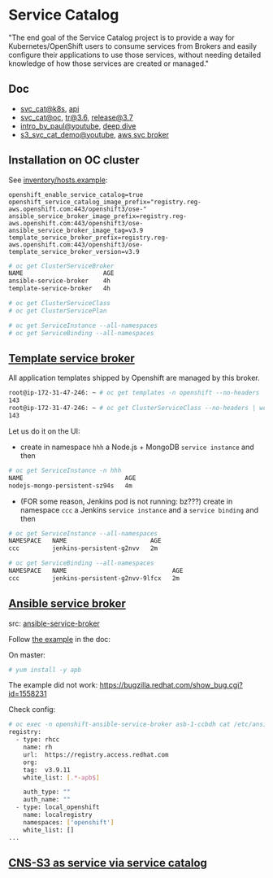 # Service Catalog

"The end goal of the Service Catalog project is to provide a way for Kubernetes/OpenShift users to consume services from Brokers and easily configure their applications to use those services, without needing detailed knowledge of how those services are created or managed."

## Doc

* [svc_cat@k8s](https://github.com/kubernetes-incubator/service-catalog), [api](https://github.com/kubernetes-incubator/service-catalog/blob/master/docs/v1/api.md)
* [svc_cat@oc](https://docs.openshift.com/container-platform/3.6/architecture/service_catalog/index.html), [tr@3.6](https://blog.openshift.com/whats-new-openshift-3-6-service-catalog-brokers-tech-preview/), [release@3.7](https://blog.openshift.com/whats-new-in-openshift-3-7-service-catalog-and-brokers/)
* [intro_by_paul@youtube](https://www.youtube.com/watch?v=p35hOAAsxrQ), [deep dive](https://www.youtube.com/watch?time_continue=53&v=w48Och61tLg)
* [s3_svc_cat_demo@youtube](https://www.youtube.com/watch?v=-_m9Ijw3jWc&feature=youtu.be), [aws svc broker](https://blog.openshift.com/using-aws-openshift-together/)


## Installation on OC cluster

See [inventory/hosts.example](https://github.com/openshift/openshift-ansible/blob/master/inventory/hosts.example):

```
openshift_enable_service_catalog=true
openshift_service_catalog_image_prefix="registry.reg-aws.openshift.com:443/openshift3/ose-"
ansible_service_broker_image_prefix=registry.reg-aws.openshift.com:443/openshift3/ose-
ansible_service_broker_image_tag=v3.9
template_service_broker_prefix=registry.reg-aws.openshift.com:443/openshift3/ose-
template_service_broker_version=v3.9

```

```sh
# oc get ClusterServiceBroker
NAME                      AGE
ansible-service-broker    4h
template-service-broker   4h

# oc get ClusterServiceClass
# oc get ClusterServicePlan

# oc get ServiceInstance --all-namespaces
# oc get ServiceBinding --all-namespaces

```

## [Template service broker](https://docs.openshift.com/container-platform/3.7/architecture/service_catalog/template_service_broker.html)

All application templates shipped by Openshift are managed by this broker.

```sh
root@ip-172-31-47-246: ~ # oc get templates -n openshift --no-headers | wc -l
143
root@ip-172-31-47-246: ~ # oc get ClusterServiceClass --no-headers | wc -l
143

```

Let us do it on the UI:

* create in namespace `hhh` a Node.js + MongoDB `service instance` and then

```sh
# oc get ServiceInstance -n hhh
NAME                            AGE
nodejs-mongo-persistent-sz94s   4m

```

* (FOR some reason, Jenkins pod is not running: bz???) create in namespace `ccc` a Jenkins `service instance` and a `service binding` and then

```sh
# oc get ServiceInstance --all-namespaces
NAMESPACE   NAME                       AGE
ccc         jenkins-persistent-g2nvv   2m

# oc get ServiceBinding --all-namespaces
NAMESPACE   NAME                             AGE
ccc         jenkins-persistent-g2nvv-9lfcx   2m

```


## [Ansible service broker](https://docs.openshift.com/container-platform/3.7/architecture/service_catalog/ansible_service_broker.html)

src: [ansible-service-broker](https://github.com/openshift/ansible-service-broker)

Follow [the example](https://docs.openshift.com/container-platform/3.7/apb_devel/index.html#apb-devel-intro-design) in the doc:


On master:

```sh
# yum install -y apb

```

The example did not work: https://bugzilla.redhat.com/show_bug.cgi?id=1558231


Check config:

```sh
# oc exec -n openshift-ansible-service-broker asb-1-ccbdh cat /etc/ansible-service-broker/config.yaml
registry:
  - type: rhcc
    name: rh
    url:  https://registry.access.redhat.com
    org:
    tag:  v3.9.11
    white_list: [.*-apb$]

    auth_type: ""
    auth_name: ""
  - type: local_openshift
    name: localregistry
    namespaces: ['openshift']
    white_list: []
...
```


## [CNS-S3 as service via service catalog](https://docs.google.com/document/d/1OEmlXTpQ1F3Ni0LDVM12zA2f7B2Xs7Wdq94y8sW6ANQ/edit)
